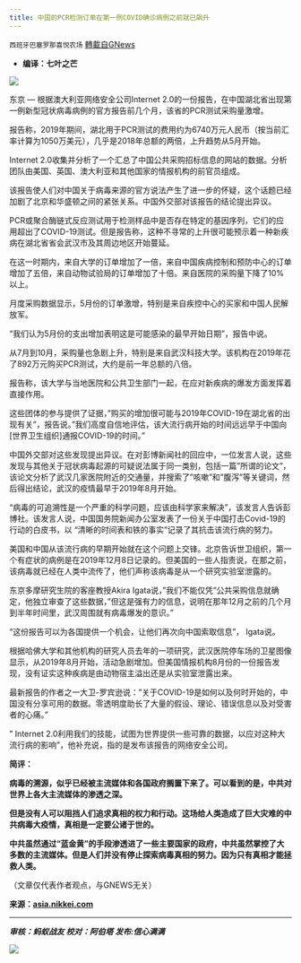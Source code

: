 ```yaml
---
title: 中国的PCR检测订单在第一例COVID确诊病例之前就已飙升
---
```

`西班牙巴塞罗那喜悦农场` [轉載自GNews](https://gnews.org/zh-hans/1575546/)

- **编译：七叶之芒**


![](https://assets.gnews.org/wp-content/uploads/2021/10/tempsnip249.png)

东京 — 根据澳大利亚网络安全公司Internet 2.0的一份报告，在中国湖北省出现第一例新型冠状病毒病例的官方报告前几个月，该省的PCR测试采购量激增。

报告称，2019年期间，湖北用于PCR测试的费用约为6740万元人民币（按当前汇率计算为1050万美元），几乎是2018年总额的两倍，上升趋势从5月开始。

Internet 2.0收集并分析了一个汇总了中国公共采购招标信息的网站的数据。分析团队由美国、英国、澳大利亚和其他国家的情报机构的前官员组成。

该报告使人们对中国关于病毒来源的官方说法产生了进一步的怀疑，这个话题已经加剧了北京和华盛顿之间的紧张关系。中国外交部对该报告的结论提出异议。

PCR或聚合酶链式反应测试用于检测样品中是否存在特定的基因序列，它们的应用超出了COVID-19测试。但是报告称，这种不寻常的上升很可能预示着一种新疾病在湖北省省会武汉市及其周边地区开始蔓延。

在这一时期内，来自大学的订单增加了一倍，来自中国疾病控制和预防中心的订单增加了五倍，来自动物试验局的订单增加了十倍。来自医院的采购量下降了10%以上。

月度采购数据显示，5月份的订单激增，特别是来自疾控中心的买家和中国人民解放军。

“我们认为5月份的支出增加表明这是可能感染的最早开始日期”，报告中说。

从7月到10月，采购量也急剧上升，特别是来自武汉科技大学。该机构在2019年花了892万元购买PCR测试，大约是前一年总额的八倍。

报告称，该大学与当地医院和公共卫生部门一起，在应对新疾病的爆发方面发挥着直接作用。

这些团体的参与提供了证据，”购买的增加很可能与2019年COVID-19在湖北省的出现有关”，报告说。”我们高度自信地评估，该大流行病开始的时间远远早于中国向[世界卫生组织]通报COVID-19的时间。”

中国外交部对这些发现提出异议。在对彭博新闻社的回应中，一位发言人说，这些发现与其他关于冠状病毒起源的可疑说法属于同一类别，包括一篇”所谓的论文”，该论文分析了武汉几家医院附近的交通量，并搜索了”咳嗽”和”腹泻”等关键词，然后得出结论，武汉的疫情最早于2019年8月开始。

“病毒的可追溯性是一个严重的科学问题，应该由科学家来解决”，该发言人告诉彭博社。该发言人说，中国国务院新闻办公室发表了一份关于中国打击Covid-19的行动的白皮书，以 “清晰的时间表和铁的事实”记录了其抗击该流行病的努力。

美国和中国从该流行病的早期开始就在这个问题上交锋。北京告诉世卫组织，第一个有症状的病例是在2019年12月8日记录的。但美国的一些人指责说，在那之前，该病毒就已经在人类中流传了，他们声称该病毒是从一个研究实验室泄露的。

东京多摩研究生院的客座教授Akira Igata说，”我们不能仅凭”公共采购信息就确定，他独立审查了这些数据，”但这是强有力的信息，说明在那年12月之前的几个月到半年时间里，武汉周围就有病毒爆发的意识。”

“这份报告可以为各国提供一个机会，让他们再次向中国索取信息”， Igata说。

根据哈佛大学和其他机构的研究人员去年的一项研究，武汉医院停车场的卫星图像显示，从2019年8月开始，活动急剧增加。但美国情报机构8月份的一份报告发现，没有证实这种疾病是由动物宿主溢出还是从实验室泄露出来。

最新报告的作者之一大卫-罗宾逊说：”关于COVID-19是如何以及何时开始的，中国没有分享可用的数据。零透明度助长了大量的假设、理论、错误信息以及对受害者的心痛。”

” Internet 2.0利用我们的技能，试图为世界提供一些可靠的数据，以应对这种大流行病的影响”，他补充说，指的是发布该报告的网络安全公司。

**简评：**

**病毒的溯源，似乎已经被主流媒体和各国政府搁置下来了。可以看到的是，中共对世界上各大主流媒体的渗透之深。**

**但是没有人可以阻挡人们追求真相的权力和行动。这场给人类造成了巨大灾难的中共病毒大疫情，真相是一定要公诸于世的。**

**中共虽然通过“蓝金黄”的手段渗透进了一些主要国家的政府，中共虽然掌控了大多数的主流媒体。但是人们并没有停止探索病毒真相的努力。因为只有真相才能拯救人类。**

（文章仅代表作者观点，与GNEWS无关）

**来源：[asia.nikkei.com](https://asia.nikkei.com/Spotlight/Coronavirus/China-PCR-test-orders-soared-before-first-confirmed-COVID-case)**

* * *

***审核：蚂蚁战友
校对：阿伯塔
发布:信心满满***

![](https://assets.gnews.org/wp-content/uploads/2021/10/tempsnip190.png)

